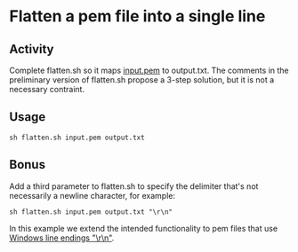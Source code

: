 # Flatten a pem file into a single line

## Activity

Complete flatten.sh so it maps [input.pem][1] to output.txt. The comments in the preliminary version of flatten.sh propose a 3-step solution, but it is not a necessary contraint.

[1]:https://support.quovadisglobal.com/kb/a37/what-is-pem-format.aspx

## Usage

```
sh flatten.sh input.pem output.txt
```

## Bonus

Add a third parameter to flatten.sh to specify the delimiter that's not necessarily a newline character, for example:

```
sh flatten.sh input.pem output.txt "\r\n"
```

In this example we extend the intended functionality to pem files that use [Windows line endings "\r\n"][2].

[2]:http://www.cs.toronto.edu/~krueger/csc209h/tut/line-endings.html
